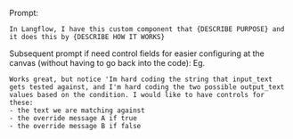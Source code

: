 Prompt:
```
In Langflow, I have this custom component that {DESCRIBE PURPOSE} and it does this by {DESCRIBE HOW IT WORKS}
```

Subsequent prompt if need control fields for easier configuring at the canvas (without having to go back into the code):
Eg.
```
Works great, but notice 'Im hard coding the string that input_text gets tested against, and I'm hard coding the two possible output_text values based on the condition. I would like to have controls for these:  
- the text we are matching against  
- the override message A if true  
- the override message B if false
```